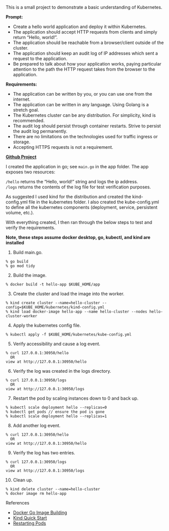 This is a small project to demonstrate a basic understanding of Kubernetes.

**Prompt:**

 - Create a hello world application and deploy it within Kubernetes.
 - The application should accept HTTP requests from clients and simply return “Hello, world!”.
 - The application should be reachable from a browser/client outside of the cluster.
 - The application should keep an audit log of IP addresses which sent a request to the application.
 - Be prepared to talk about how your application works, paying particular attention to the path the HTTP request takes from the browser to the application.

**Requirements:**

 - The application can be written by you, or you can use one from the internet.
 - The application can be written in any language. Using Golang is a stretch goal.
 - The Kubernetes cluster can be any distribution. For simplicity, kind is recommended.
 - The audit log should persist through container restarts. Strive to persist the audit log permanently.
 - There are no limitations on the technologies used for traffic ingress or storage.
 - Accepting HTTPS requests is not a requirement.

**[Github Project](https://github.com/ndickens/kubernetes)**

I created the application in go; see `main.go` in the app folder.  The app exposes two resources:

`/hello` returns the “Hello, world!” string and logs the ip address.  
`/logs` returns the contents of the log file for test verification purposes. 

As suggested I used kind for the distribution and created the kind-config.yml file in the 
kubernetes folder. I also created the kube-config.yml to define all the kubernetes components 
(deployment, service, persistent volume, etc.).

With everything created, I then ran through the below steps to test and verify the requirements.

**Note, these steps assume docker desktop, go, kubectl, and kind are installed**

1. Build main.go.
```
% go build
% go mod tidy
  ```

2. Build the image.
```
% docker build -t hello-app $KUBE_HOME/app
```

3. Create the cluster and load the image into the worker.
```
% kind create cluster --name=hello-cluster --config=$KUBE_HOME/kubernetes/kind-config.yml
% kind load docker-image hello-app --name hello-cluster --nodes hello-cluster-worker
```

4. Apply the kubernetes config file.
```
% kubectl apply -f $KUBE_HOME/kubernetes/kube-config.yml
```

5. Verify accessibility and cause a log event.
```
% curl 127.0.0.1:30950/hello 
  OR 
view at http://127.0.0.1:30950/hello
```
6. Verify the log was created in the logs directory.
```
% curl 127.0.0.1:30950/logs 
  OR 
view at http://127.0.0.1:30950/logs
```

7. Restart the pod by scaling instances down to 0 and back up.
```
% kubectl scale deployment hello --replicas=0
% kubectl get pods // ensure the pod is gone
% kubectl scale deployment hello --replicas=1
```

8. Add another log event.
```
% curl 127.0.0.1:30950/hello 
  OR 
view at http://127.0.0.1:30950/hello
```

9. Verify the log has two entries.
```
% curl 127.0.0.1:30950/logs 
  OR 
view at http://127.0.0.1:30950/logs
```

10. Clean up.
```
% kind delete cluster --name=hello-cluster
% docker image rm hello-app
```

References
- [Docker Go Image Building](https://docs.docker.com/language/golang/build-images/)
- [Kind Quick Start](https://kind.sigs.k8s.io/docs/user/quick-start/)
- [Restarting Pods](https://spacelift.io/blog/restart-kubernetes-pods-with-kubectl)